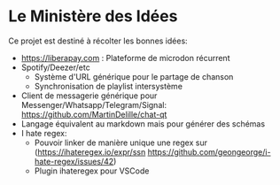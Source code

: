 # Le Ministère des Idées

Ce projet est destiné à récolter les bonnes idées:

- <https://liberapay.com> : Plateforme de microdon récurrent
- Spotify/Deezer/etc
  - Système d'URL générique pour le partage de chanson
  - Synchronisation de playlist intersystème
- Client de messagerie générique pour Messenger/Whatsapp/Telegram/Signal: https://github.com/MartinDelille/chat-qt
- Langage équivalent au markdown mais pour générer des schémas
- I hate regex:
  - Pouvoir linker de manière unique une regex sur (https://ihateregex.io/expr/ssn https://github.com/geongeorge/i-hate-regex/issues/42)
  - Plugin ihateregex pour VSCode

